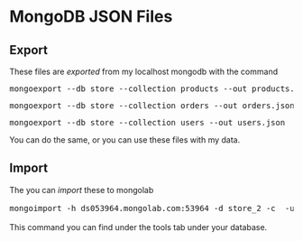 # MongoDB JSON Files

## Export
These files are *exported* from my localhost mongodb with the command 

<pre>mongoexport --db store --collection products --out products.json</pre>
<pre>mongoexport --db store --collection orders --out orders.json</pre>
<pre>mongoexport --db store --collection users --out users.json</pre>

You can do the same, or you can use these files with my data.

## Import
The you can *import* these to mongolab

<pre>mongoimport -h ds053964.mongolab.com:53964 -d store_2 -c <collection> -u <user> -p <password> --file <input file></pre>

This command you can find under the tools tab under your database.


